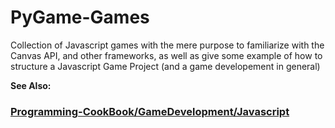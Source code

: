 PyGame-Games
============

Collection of Javascript games with the mere purpose to familiarize with the Canvas API, and other frameworks, as well as give some example of how
to structure a Javascript Game Project (and a game developement in general)

**See Also:**

### [Programming-CookBook/GameDevelopment/Javascript](https://github.com/Koubae/Programming-CookBook/tree/master/Game%20Development/javascript)